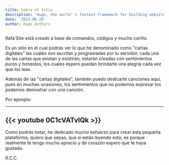 ```yaml
---
title: Sobre el sitio
description: 'Hugo, the world''s fastest framework for building websites'
date: '2023-06-20'
author: Hugo Authors
---
```


Rafa'Site está creado a base de comandos, códigos y mucho cariño.

Es un sitio en el cual podrás ver lo que he denominado como "cartas digitales" las cuales son escritas y programadas por tu servidor, cada una de las cartas que existan y existirán, estarán creadas con sentimientos puros y honestos, los cuales espero puedan brindarte una alegría cada vez que los leas.


Además de las "cartas digitales", también puedo dedicarte canciones aquí, pues en muchas ocasiones, los sentimientos que no podemos expresar los podemos demostrar con una canción. 

Por ejemplo:

---
{{< youtube 0C1cVATvlQk >}}
---

Como podrás notar, he dedicado mucho esfuerzo para crear esta pequeña plataforma, quiero que sepas, que si estás leyendo esto, es porque realmente te tengo mucho aprecio y de corazón espero que te haya gustado.

R.C.C.